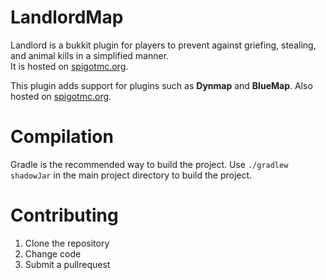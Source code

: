 # LandlordMap

Landlord is a bukkit plugin for players to prevent against griefing, stealing, and animal kills in a simplified
manner.  
It is hosted on [spigotmc.org](https://www.spigotmc.org/resources/beta-landlord-2.44398/).

This plugin adds support for plugins such as **Dynmap** and **BlueMap**. Also hosted
on [spigotmc.org](https://www.spigotmc.org/resources/landlord-dynmap.63197/).

# Compilation

Gradle is the recommended way to build the project. Use `./gradlew shadowJar` in the main project directory to build the
project.

# Contributing

1. Clone the repository
2. Change code
3. Submit a pullrequest